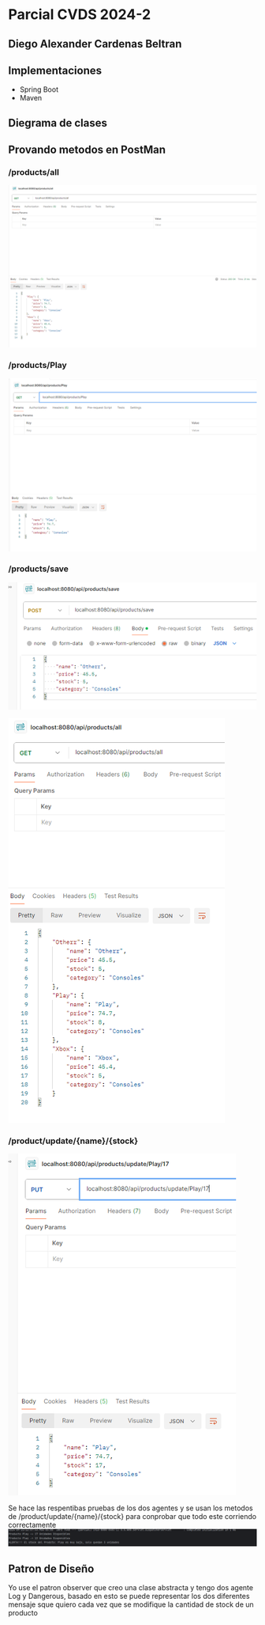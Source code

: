 # Parcial CVDS 2024-2

## Diego Alexander Cardenas Beltran

## Implementaciones
- Spring Boot
- Maven

## Diegrama de clases




## Provando metodos en PostMan

### /products/all

![img.png](images/img.png)

### /products/Play

![img_1.png](images/img_1.png)

### /products/save

![img_2.png](images/img_2.png)

![img_3.png](images/img_3.png)

### /product/update/{name}/{stock}

![img_4.png](images/img_4.png)

Se hace las respentibas pruebas de los dos agentes y se usan los metodos de
/product/update/{name}/{stock} para conprobar que todo este corriendo correctamente 
![img_5.png](images/img_5.png)

## Patron de Diseño

Yo use el patron observer que creo una clase abstracta y tengo dos agente Log y Dangerous, basado en esto se puede representar los dos diferentes mensaje sque quiero cada vez que se modifique la cantidad de stock de un producto

